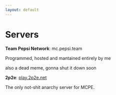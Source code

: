 ```yaml
---
layout: default
---
```


# Servers

**Team Pepsi Network**: mc.pepsi.team

Programmed, hosted and mantained entirely by me

also a dead meme, gonna shut it down soon

**2p2e**: [play.2p2e.net](http://2p2e.net)

The only not-shit anarchy server for MCPE.
